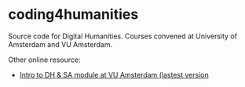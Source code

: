 # coding4humanities
Source code for Digital Humanities. Courses convened at University of Amsterdam and VU Amsterdam.


Other online resource:
- [Intro to DH & SA module at VU Amsterdam (lastest version](https://github.com/cltl/python-for-text-analysis) 

